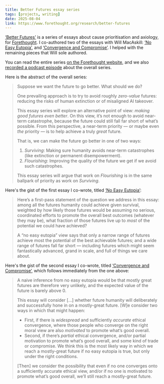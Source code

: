 ```yaml
---
title: Better Futures essay series
tags: [projects, writing]
date: 2025-08-04
link: https://www.forethought.org/research/better-futures
---
```


[‘Better Futures’](https://www.forethought.org/research/better-futures) is a series of essays about cause prioritisation and axiology, for [Forethought](https://www.forethought.org/). I co-authored two of the essays with Will MacAskill: [‘No Easy Eutopia’](https://www.forethought.org/research/no-easy-eutopia), and [‘Convergence and Compromise’](https://www.forethought.org/research/convergence-and-compromise). I helped with the remaining pieces that Will sole authored.

You can read the entire series [on the Forethought website](https://www.forethought.org/research/better-futures), and we also [recorded a podcast episode](https://www.youtube.com/watch?v=UMFLLphqUU8) about the overall series.

Here is the abstract of the overall series:

> Suppose we want the future to go better. What should we do?
> 
>
> One prevailing approach is to try to avoid roughly *zero-value* futures: reducing the risks of human extinction or of misaligned AI takeover.
> 
>
> This essay series will explore an alternative point of view: *making good futures even better*. On this view, it’s not enough to avoid near-term catastrophe, because  the future could still fall far short of what’s possible. From this  perspective, a near-term priority — or maybe even *the* priority — is to help achieve a truly *great* future.
> 
>
> That is, we can make the future go better in one of two ways:
>
> 1. *Surviving*: Making sure humanity avoids near-term catastrophes (like extinction or permanent disempowerment).
> 2. *Flourishing*: Improving the quality of the future we get if we avoid such catastrophes.
>
> This essay series will argue that work on *Flourishing* is in the same ballpark of priority as work on *Surviving*.

Here's the gist of the first essay I co-wrote, titled [‘No Easy Eutopia’](https://www.forethought.org/research/no-easy-eutopia):

> Here’s a first-pass statement of the question we address in this essay: among  all the futures humanity could achieve given survival, weighted by how  likely those futures would be assuming no serious, coordinated efforts  to promote the overall best outcomes (whatever they may be), what  fraction of those futures live up to *most* of the potential we could have achieved?
>
>
> A “no easy eutopia” view says that only a narrow range of futures achieve most the potential of the best achievable futures; and a wide range of  futures fall far short — including futures which might seem  fantastically advanced, grand in scale, and full of things we care  about.

Here's the gist of the second essay I co-wrote, titled [‘Convergence and Compromise’](https://www.forethought.org/research/convergence-and-compromise), which follows immediately from the one above:

> A naive inference from no easy eutopia would be that mostly great  futures are therefore very unlikely, and the expected value of the  future is barely above 0.
>
>
> This essay will consider […] whether future humanity will  deliberately and successfully hone in on a mostly-great future. [W]e consider two ways in which that might  happen:
>
> - First, if there is *widespread* and sufficiently *accurate* ethical convergence, where those people who converge on the right moral view are also *motivated* to promote what’s good overall.
> - Second, if there’s *partial* ethical convergence, and/or partial motivation to promote what’s good  overall, and some kind of trade or compromise. We think this is the most likely way in which we reach a mostly-great future if no easy eutopia  is true, but only under the right conditions.
>
> [Then] we consider the possibility that even if no one converges onto a sufficiently accurate ethical view, and/or if no one is motivated to promote what’s good overall, we’ll still reach a mostly-great future.